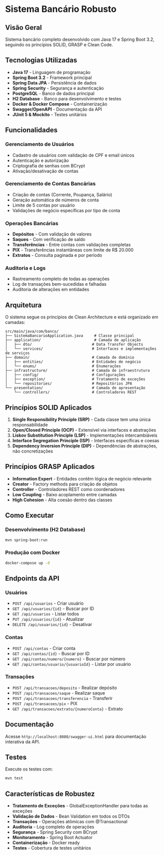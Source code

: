 # Sistema Bancário Robusto

## Visão Geral
Sistema bancário completo desenvolvido com Java 17 e Spring Boot 3.2, seguindo os princípios SOLID, GRASP e Clean Code.

## Tecnologias Utilizadas
- **Java 17** - Linguagem de programação
- **Spring Boot 3.2** - Framework principal
- **Spring Data JPA** - Persistência de dados
- **Spring Security** - Segurança e autenticação
- **PostgreSQL** - Banco de dados principal
- **H2 Database** - Banco para desenvolvimento e testes
- **Docker & Docker Compose** - Containerização
- **Swagger/OpenAPI** - Documentação da API
- **JUnit 5 & Mockito** - Testes unitários

## Funcionalidades

### Gerenciamento de Usuários
- Cadastro de usuários com validação de CPF e email únicos
- Autenticação e autorização
- Criptografia de senhas com BCrypt
- Ativação/desativação de contas

### Gerenciamento de Contas Bancárias
- Criação de contas (Corrente, Poupança, Salário)
- Geração automática de números de conta
- Limite de 5 contas por usuário
- Validações de negócio específicas por tipo de conta

### Operações Bancárias
- **Depósitos** - Com validação de valores
- **Saques** - Com verificação de saldo
- **Transferências** - Entre contas com validações completas
- **PIX** - Transferências instantâneas com limite de R$ 20.000
- **Extratos** - Consulta paginada e por período

### Auditoria e Logs
- Rastreamento completo de todas as operações
- Log de transações bem-sucedidas e falhadas
- Auditoria de alterações em entidades

## Arquitetura

O sistema segue os princípios de Clean Architecture e está organizado em camadas:

```
src/main/java/com/banco/
├── SistemaBancarioApplication.java     # Classe principal
├── application/                        # Camada de aplicação
│   ├── dto/                           # Data Transfer Objects
│   └── services/                      # Interfaces e implementações de serviços
├── domain/                            # Camada de domínio
│   ├── entities/                      # Entidades de negócio
│   └── enums/                         # Enumerações
├── infrastructure/                    # Camada de infraestrutura
│   ├── config/                        # Configurações
│   ├── exception/                     # Tratamento de exceções
│   └── repositories/                  # Repositórios JPA
└── presentation/                      # Camada de apresentação
    └── controllers/                   # Controladores REST
```

## Princípios SOLID Aplicados

1. **Single Responsibility Principle (SRP)** - Cada classe tem uma única responsabilidade
2. **Open/Closed Principle (OCP)** - Extensível via interfaces e abstrações
3. **Liskov Substitution Principle (LSP)** - Implementações intercambiáveis
4. **Interface Segregation Principle (ISP)** - Interfaces específicas e coesas
5. **Dependency Inversion Principle (DIP)** - Dependências de abstrações, não concretizações

## Princípios GRASP Aplicados

- **Information Expert** - Entidades contêm lógica de negócio relevante
- **Creator** - Factory methods para criação de objetos
- **Controller** - Controladores REST como coordenadores
- **Low Coupling** - Baixo acoplamento entre camadas
- **High Cohesion** - Alta coesão dentro das classes

## Como Executar

### Desenvolvimento (H2 Database)
```bash
mvn spring-boot:run
```

### Produção com Docker
```bash
docker-compose up -d
```

## Endpoints da API

### Usuários
- `POST /api/usuarios` - Criar usuário
- `GET /api/usuarios/{id}` - Buscar por ID
- `GET /api/usuarios` - Listar todos
- `PUT /api/usuarios/{id}` - Atualizar
- `DELETE /api/usuarios/{id}` - Desativar

### Contas
- `POST /api/contas` - Criar conta
- `GET /api/contas/{id}` - Buscar por ID
- `GET /api/contas/numero/{numero}` - Buscar por número
- `GET /api/contas/usuario/{usuarioId}` - Listar por usuário

### Transações
- `POST /api/transacoes/deposito` - Realizar depósito
- `POST /api/transacoes/saque` - Realizar saque
- `POST /api/transacoes/transferencia` - Transferir
- `POST /api/transacoes/pix` - PIX
- `GET /api/transacoes/extrato/{numeroConta}` - Extrato

## Documentação
Acesse `http://localhost:8080/swagger-ui.html` para documentação interativa da API.

## Testes
Execute os testes com:
```bash
mvn test
```

## Características de Robustez

- **Tratamento de Exceções** - GlobalExceptionHandler para todas as exceções
- **Validação de Dados** - Bean Validation em todos os DTOs
- **Transações** - Operações atômicas com @Transactional
- **Auditoria** - Log completo de operações
- **Segurança** - Spring Security com BCrypt
- **Monitoramento** - Spring Boot Actuator
- **Containerização** - Docker ready
- **Testes** - Cobertura de testes unitários

